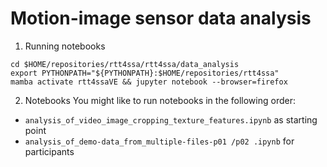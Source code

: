 # Motion-image sensor data analysis

1. Running notebooks
```
cd $HOME/repositories/rtt4ssa/rtt4ssa/data_analysis
export PYTHONPATH="${PYTHONPATH}:$HOME/repositories/rtt4ssa"
mamba activate rtt4ssaVE && jupyter notebook --browser=firefox
```

2. Notebooks
You might like to run notebooks in the following order: 
* `analysis_of_video_image_cropping_texture_features.ipynb` as starting point
* `analysis_of_demo-data_from_multiple-files-p01 /p02 .ipynb` for participants


